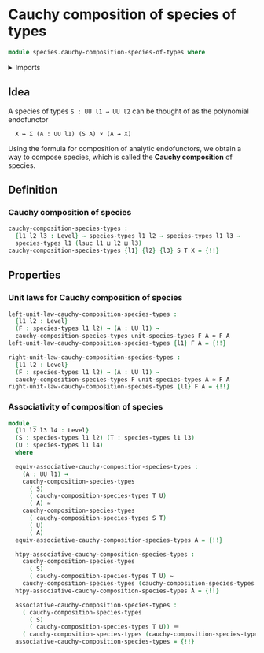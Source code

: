 # Cauchy composition of species of types

```agda
module species.cauchy-composition-species-of-types where
```

<details><summary>Imports</summary>

```agda
open import foundation.cartesian-product-types
open import foundation.contractible-types
open import foundation.dependent-pair-types
open import foundation.dependent-universal-property-equivalences
open import foundation.discrete-relaxed-sigma-decompositions
open import foundation.equivalences
open import foundation.function-extensionality
open import foundation.functoriality-cartesian-product-types
open import foundation.functoriality-dependent-pair-types
open import foundation.homotopies
open import foundation.identity-types
open import foundation.relaxed-sigma-decompositions
open import foundation.trivial-relaxed-sigma-decompositions
open import foundation.type-arithmetic-cartesian-product-types
open import foundation.type-arithmetic-dependent-function-types
open import foundation.type-arithmetic-dependent-pair-types
open import foundation.type-theoretic-principle-of-choice
open import foundation.univalence
open import foundation.universal-property-dependent-pair-types
open import foundation.universe-levels

open import species.species-of-types
open import species.unit-cauchy-composition-species-of-types
```

</details>

## Idea

A species of types `S : UU l1 → UU l2` can be thought of as the polynomial
endofunctor

```text
  X ↦ Σ (A : UU l1) (S A) × (A → X)
```

Using the formula for composition of analytic endofunctors, we obtain a way to
compose species, which is called the **Cauchy composition** of species.

## Definition

### Cauchy composition of species

```agda
cauchy-composition-species-types :
  {l1 l2 l3 : Level} → species-types l1 l2 → species-types l1 l3 →
  species-types l1 (lsuc l1 ⊔ l2 ⊔ l3)
cauchy-composition-species-types {l1} {l2} {l3} S T X = {!!}
```

## Properties

### Unit laws for Cauchy composition of species

```agda
left-unit-law-cauchy-composition-species-types :
  {l1 l2 : Level}
  (F : species-types l1 l2) → (A : UU l1) →
  cauchy-composition-species-types unit-species-types F A ≃ F A
left-unit-law-cauchy-composition-species-types {l1} F A = {!!}

right-unit-law-cauchy-composition-species-types :
  {l1 l2 : Level}
  (F : species-types l1 l2) → (A : UU l1) →
  cauchy-composition-species-types F unit-species-types A ≃ F A
right-unit-law-cauchy-composition-species-types {l1} F A = {!!}
```

### Associativity of composition of species

```agda
module _
  {l1 l2 l3 l4 : Level}
  (S : species-types l1 l2) (T : species-types l1 l3)
  (U : species-types l1 l4)
  where

  equiv-associative-cauchy-composition-species-types :
    (A : UU l1) →
    cauchy-composition-species-types
      ( S)
      ( cauchy-composition-species-types T U)
      ( A) ≃
    cauchy-composition-species-types
      ( cauchy-composition-species-types S T)
      ( U)
      ( A)
  equiv-associative-cauchy-composition-species-types A = {!!}

  htpy-associative-cauchy-composition-species-types :
    cauchy-composition-species-types
      ( S)
      ( cauchy-composition-species-types T U) ~
    cauchy-composition-species-types (cauchy-composition-species-types S T) U
  htpy-associative-cauchy-composition-species-types A = {!!}

  associative-cauchy-composition-species-types :
    ( cauchy-composition-species-types
      ( S)
      ( cauchy-composition-species-types T U)) ＝
    ( cauchy-composition-species-types (cauchy-composition-species-types S T) U)
  associative-cauchy-composition-species-types = {!!}
```
